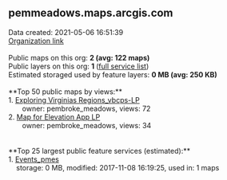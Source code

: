 <h2>pemmeadows.maps.arcgis.com</h2> Data created: 2021-05-06 16:51:39 <br /><a target='new' href='https://pemmeadows.maps.arcgis.com'>Organization link</a><br /><br />Public maps on this org: <b>2 (avg: 122 maps)</b><br />Public layers on this org: <b>1 </b>(<a target='new' href='https://services.arcgis.com/PGYb17irMc7WiyeD/ArcGIS/rest/services'>full service list</a>)<br />Estimated storaged used by feature layers: <b>0 MB (avg: 250 KB)</b><br /><br />**Top 50 public maps by views:**<br />  1. <a target='new' href='https://www.arcgis.com/home/item.html?id=5d73832874cd4b15a71a598f41a0e076'>Exploring Virginias Regions_vbcps-LP</a> <br />  &nbsp;&nbsp;&nbsp;&nbsp; &nbsp;&nbsp;owner: pembroke_meadows, views: 72<br />  2. <a target='new' href='https://www.arcgis.com/home/item.html?id=d26ff6b5ece84cd5898869e80c3db534'>Map for Elevation App LP</a> <br />  &nbsp;&nbsp;&nbsp;&nbsp; &nbsp;&nbsp;owner: pembroke_meadows, views: 34<br /><br /><br />**Top 25 largest public feature services (estimated):**<br /> 1. <a target='new' href='https://www.arcgis.com/home/item.html?id=091f8aebbad44886b08a42eab12d658d'>Events_pmes</a><br /> &nbsp;&nbsp;&nbsp;&nbsp;storage: 0 MB, modified: 2017-11-08 16:19:25,  used in: 1 maps<br />